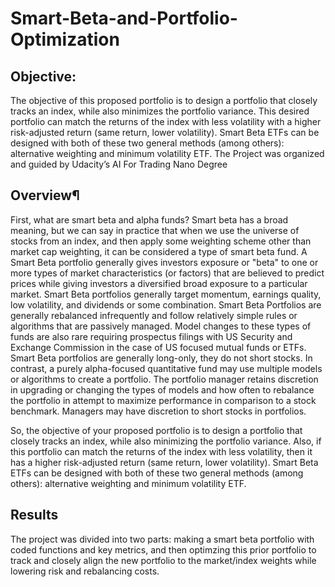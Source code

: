 # Smart-Beta-and-Portfolio-Optimization


## Objective:
The objective of this proposed portfolio is to design a portfolio that closely tracks an index, while also minimizes the portfolio variance.  This desired portfolio can match the returns of the index with less volatility with a higher risk-adjusted return (same return, lower volatility).
Smart Beta ETFs can be designed with both of these two general methods (among others): alternative weighting and minimum volatility ETF.
The Project was organized and guided by Udacity’s AI For Trading Nano Degree

## Overview¶
First, what are smart beta and alpha funds?
Smart beta has a broad meaning, but we can say in practice that when we use the universe of stocks from an index, and then apply some weighting scheme other than market cap weighting, it can be considered a type of smart beta fund. A Smart Beta portfolio generally gives investors exposure or "beta" to one or more types of market characteristics (or factors) that are believed to predict prices while giving investors a diversified broad exposure to a particular market. Smart Beta portfolios generally target momentum, earnings quality, low volatility, and dividends or some combination. Smart Beta Portfolios are generally rebalanced infrequently and follow relatively simple rules or algorithms that are passively managed. Model changes to these types of funds are also rare requiring prospectus filings with US Security and Exchange Commission in the case of US focused mutual funds or ETFs. Smart Beta portfolios are generally long-only, they do not short stocks.
In contrast, a purely alpha-focused quantitative fund may use multiple models or algorithms to create a portfolio. The portfolio manager retains discretion in upgrading or changing the types of models and how often to rebalance the portfolio in attempt to maximize performance in comparison to a stock benchmark. Managers may have discretion to short stocks in portfolios.

So, the objective of your proposed portfolio is to design a portfolio that closely tracks an index, while also minimizing the portfolio variance. Also, if this portfolio can match the returns of the index with less volatility, then it has a higher risk-adjusted return (same return, lower volatility).
Smart Beta ETFs can be designed with both of these two general methods (among others): alternative weighting and minimum volatility ETF.

## Results
The project was divided into two parts: making a smart beta portfolio with coded functions and key metrics, and then optimzing this prior portfolio to track and closely align the new portfolio to the market/index weights while lowering risk and rebalancing costs.
